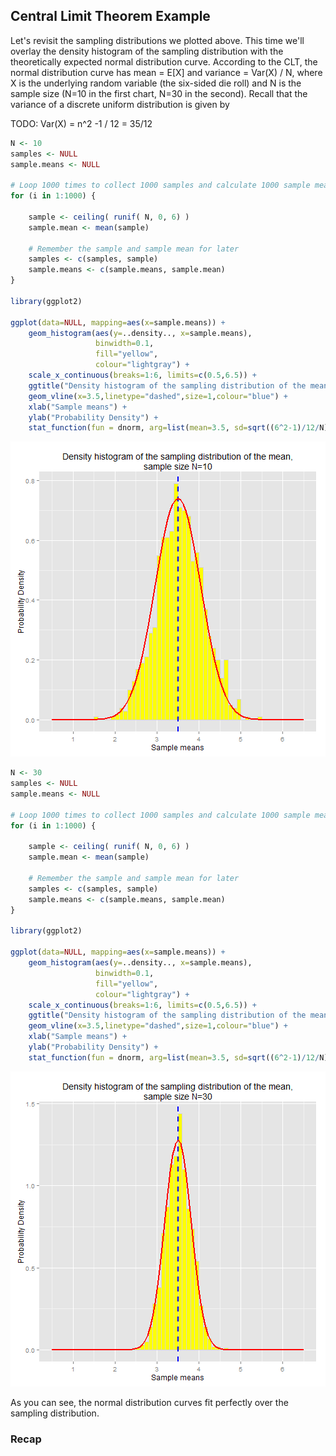 

## Central Limit Theorem Example

Let's revisit the sampling distributions we plotted above.  This time we'll overlay the
density histogram of the sampling distribution with the theoretically expected normal distribution curve.
According to the CLT, the normal distribution curve has mean = E[X] and variance = Var(X) / N,
where X is the underlying random variable (the six-sided die roll) and N is the sample size
(N=10 in the first chart, N=30 in the second).  Recall that the variance of a discrete uniform distribution is given by

TODO: Var(X) = n^2 -1  / 12 = 35/12
        


```r
N <- 10     
samples <- NULL
sample.means <- NULL

# Loop 1000 times to collect 1000 samples and calculate 1000 sample means.
for (i in 1:1000) {

    sample <- ceiling( runif( N, 0, 6) )  
    sample.mean <- mean(sample)

    # Remember the sample and sample mean for later
    samples <- c(samples, sample)
    sample.means <- c(sample.means, sample.mean)
}

library(ggplot2)

ggplot(data=NULL, mapping=aes(x=sample.means)) + 
    geom_histogram(aes(y=..density.., x=sample.means), 
                   binwidth=0.1, 
                   fill="yellow", 
                   colour="lightgray") + 
    scale_x_continuous(breaks=1:6, limits=c(0.5,6.5)) +
    ggtitle("Density histogram of the sampling distribution of the mean,\nsample size N=10") +
    geom_vline(x=3.5,linetype="dashed",size=1,colour="blue") +
    xlab("Sample means") +
    ylab("Probability Density") +
    stat_function(fun = dnorm, arg=list(mean=3.5, sd=sqrt((6^2-1)/12/N)), size=1, colour="red") 
```

![plot of chunk unnamed-chunk-2](figure/unnamed-chunk-2-1.png) 


```r
N <- 30     
samples <- NULL
sample.means <- NULL

# Loop 1000 times to collect 1000 samples and calculate 1000 sample means.
for (i in 1:1000) {

    sample <- ceiling( runif( N, 0, 6) )  
    sample.mean <- mean(sample)

    # Remember the sample and sample mean for later
    samples <- c(samples, sample)
    sample.means <- c(sample.means, sample.mean)
}

library(ggplot2)

ggplot(data=NULL, mapping=aes(x=sample.means)) + 
    geom_histogram(aes(y=..density.., x=sample.means), 
                   binwidth=0.1, 
                   fill="yellow", 
                   colour="lightgray") + 
    scale_x_continuous(breaks=1:6, limits=c(0.5,6.5)) +
    ggtitle("Density histogram of the sampling distribution of the mean,\nsample size N=30") +
    geom_vline(x=3.5,linetype="dashed",size=1,colour="blue") +
    xlab("Sample means") +
    ylab("Probability Density") +
    stat_function(fun = dnorm, arg=list(mean=3.5, sd=sqrt((6^2-1)/12/N)), size=1, colour="red") 
```

![plot of chunk unnamed-chunk-3](figure/unnamed-chunk-3-1.png) 

As you can see, the normal distribution curves fit perfectly over the sampling distribution.



### Recap

